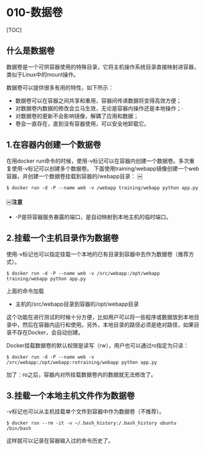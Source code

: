 # 010-数据卷

[TOC]

## 什么是数据卷

数据卷是一个可供容器使用的特殊目录，它将主机操作系统目录直接映射进容器，类似于Linux中的mount操作。

数据卷可以提供很多有用的特性，如下所示：

- 数据卷可以在容器之间共享和重用，容器间传递数据将变得高效方便；
- 对数据卷内数据的修改会立马生效，无论是容器内操作还是本地操作；·
- 对数据卷的更新不会影响镜像，解耦了应用和数据；
- 卷会一直存在，直到没有容器使用，可以安全地卸载它。

## 1.在容器内创建一个数据卷

在用docker run命令的时候，使用-v标记可以在容器内创建一个数据卷。多次重复使用-v标记可以创建多个数据卷。
下面使用training/webapp镜像创建一个web容器，并创建一个数据卷挂载到容器的/webapp目录：
￼

```
$ docker run -d -P --name web -v /webapp training/webapp python app.py
```

#### ￼注意

- -P是将容器服务暴露的端口，是自动映射到本地主机的临时端口。

## 2.挂载一个主机目录作为数据卷

使用-v标记也可以指定挂载一个本地的已有目录到容器中去作为数据卷（推荐方式）。

```
$ docker run -d -P --name web -v /src/webapp:/opt/webapp training/webapp python app.py
```

上面的命令加载

- 主机的/src/webapp目录到容器的/opt/webapp目录

这个功能在进行测试的时候十分方便，比如用户可以将一些程序或数据放到本地目录中，然后在容器内运行和使用。另外，本地目录的路径必须是绝对路径，如果目录不存在Docker，会自动创建。

Docker挂载数据卷的默认权限是读写（rw），用户也可以通过ro指定为只读：

```
$ docker run -d -P --name web -v /src/webapp:/opt/webapp:rotraining/webapp python app.py￼
```

加了：ro之后，容器内对所挂载数据卷内的数据就无法修改了。

## 3.挂载一个本地主机文件作为数据卷

-v标记也可以从主机挂载单个文件到容器中作为数据卷（不推荐）。

```
$ docker run --rm -it -v ~/.bash_history:/.bash_history ubuntu /bin/bash
```

这样就可以记录在容器输入过的命令历史了。

